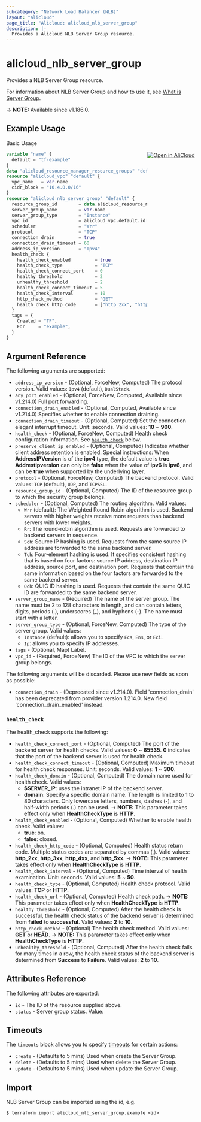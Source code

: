 ```yaml
---
subcategory: "Network Load Balancer (NLB)"
layout: "alicloud"
page_title: "Alicloud: alicloud_nlb_server_group"
description: |-
  Provides a Alicloud NLB Server Group resource.
---
```


# alicloud_nlb_server_group

Provides a NLB Server Group resource. 

For information about NLB Server Group and how to use it, see [What is Server Group](https://www.alibabacloud.com/help/en/server-load-balancer/latest/createservergroup-nlb).

-> **NOTE:** Available since v1.186.0.

## Example Usage
<div class="oics-button" style="float: right;margin: 0 0 -40px 0;">
  <a href="https://api.aliyun.com/api-tools/terraform?resource=alicloud_nlb_server_group&exampleId=208efd1e-a7d0-6cb4-1cb9-6ebebde32e91673e4e8b&activeTab=example&spm=docs.r.nlb_server_group.0.208efd1ea7" target="_blank">
    <img alt="Open in AliCloud" src="https://img.alicdn.com/imgextra/i1/O1CN01hjjqXv1uYUlY56FyX_!!6000000006049-55-tps-254-36.svg" style="max-height: 44px; margin: 32px auto; max-width: 100%;">
  </a>
</div>

Basic Usage

```terraform
variable "name" {
  default = "tf-example"
}
data "alicloud_resource_manager_resource_groups" "default" {}
resource "alicloud_vpc" "default" {
  vpc_name   = var.name
  cidr_block = "10.4.0.0/16"
}
resource "alicloud_nlb_server_group" "default" {
  resource_group_id        = data.alicloud_resource_manager_resource_groups.default.ids.0
  server_group_name        = var.name
  server_group_type        = "Instance"
  vpc_id                   = alicloud_vpc.default.id
  scheduler                = "Wrr"
  protocol                 = "TCP"
  connection_drain         = true
  connection_drain_timeout = 60
  address_ip_version       = "Ipv4"
  health_check {
    health_check_enabled         = true
    health_check_type            = "TCP"
    health_check_connect_port    = 0
    healthy_threshold            = 2
    unhealthy_threshold          = 2
    health_check_connect_timeout = 5
    health_check_interval        = 10
    http_check_method            = "GET"
    health_check_http_code       = ["http_2xx", "http_3xx", "http_4xx"]
  }
  tags = {
    Created = "TF",
    For     = "example",
  }
}
```

## Argument Reference

The following arguments are supported:
* `address_ip_version` - (Optional, ForceNew, Computed) The protocol version. Valid values: `Ipv4` (default), `DualStack`.
* `any_port_enabled` - (Optional, ForceNew, Computed, Available since v1.214.0) Full port forwarding.
* `connection_drain_enabled` - (Optional, Computed, Available since v1.214.0) Specifies whether to enable connection draining.
* `connection_drain_timeout` - (Optional, Computed) Set the connection elegant interrupt timeout. Unit: seconds. Valid values: **10** ~ **900**.
* `health_check` - (Optional, ForceNew, Computed) Health check configuration information. See [`health_check`](#health_check) below.
* `preserve_client_ip_enabled` - (Optional, Computed) Indicates whether client address retention is enabled. Special instructions: When **AddressIPVersion** is of the **ipv4** type, the default value is **true**. **Addrestipversion** can only be **false** when the value of **ipv6** is **ipv6**, and can be **true** when supported by the underlying layer.
* `protocol` - (Optional, ForceNew, Computed) The backend protocol. Valid values: `TCP` (default), `UDP`, and `TCPSSL`.
* `resource_group_id` - (Optional, Computed)  The ID of the resource group to which the security group belongs.
* `scheduler` - (Optional, Computed) The routing algorithm. Valid values:
  - `Wrr` (default): The Weighted Round Robin algorithm is used. Backend servers with higher weights receive more requests than backend servers with lower weights.
  - `Rr`: The round-robin algorithm is used. Requests are forwarded to backend servers in sequence.
  - `Sch`: Source IP hashing is used. Requests from the same source IP address are forwarded to the same backend server.
  - `Tch`: Four-element hashing is used. It specifies consistent hashing that is based on four factors: source IP address, destination IP address, source port, and destination port. Requests that contain the same information based on the four factors are forwarded to the same backend server.
  - `Qch`: QUIC ID hashing is used. Requests that contain the same QUIC ID are forwarded to the same backend server.
* `server_group_name` - (Required) The name of the server group. The name must be 2 to 128 characters in length, and can contain letters, digits, periods (.), underscores (_), and hyphens (-). The name must start with a letter.
* `server_group_type` - (Optional, ForceNew, Computed) The type of the server group. Valid values: 
  - `Instance` (default): allows you to specify `Ecs`, `Ens`, or `Eci`.
  - `Ip`: allows you to specify IP addresses.
* `tags` - (Optional, Map) Label.
* `vpc_id` - (Required, ForceNew) The ID of the VPC to which the server group belongs.

The following arguments will be discarded. Please use new fields as soon as possible:
* `connection_drain` - (Deprecated since v1.214.0). Field 'connection_drain' has been deprecated from provider version 1.214.0. New field 'connection_drain_enabled' instead.

### `health_check`

The health_check supports the following:
* `health_check_connect_port` - (Optional, Computed) The port of the backend server for health checks. Valid values: **0** ~ **65535**. **0** indicates that the port of the backend server is used for health check.
* `health_check_connect_timeout` - (Optional, Computed) Maximum timeout for health check responses. Unit: seconds. Valid values: **1** ~ **300**.
* `health_check_domain` - (Optional, Computed) The domain name used for health check. Valid values:
  - **$SERVER_IP**: uses the intranet IP of the backend server.
  - **domain**: Specify a specific domain name. The length is limited to 1 to 80 characters. Only lowercase letters, numbers, dashes (-), and half-width periods (.) can be used.
-> **NOTE:**  This parameter takes effect only when **HealthCheckType** is **HTTP**.
* `health_check_enabled` - (Optional, Computed) Whether to enable health check. Valid values:
  - **true**: on.
  - **false**: closed.
* `health_check_http_code` - (Optional, Computed) Health status return code. Multiple status codes are separated by commas (,). Valid values: **http\_2xx**, **http\_3xx**, **http\_4xx**, and **http\_5xx**.
-> **NOTE:**  This parameter takes effect only when **HealthCheckType** is **HTTP**.
* `health_check_interval` - (Optional, Computed) Time interval of health examination. Unit: seconds.  Valid values: **5** ~ **50**.
* `health_check_type` - (Optional, Computed) Health check protocol. Valid values: **TCP** or **HTTP**.
* `health_check_url` - (Optional, Computed) Health check path.
-> **NOTE:**  This parameter takes effect only when **HealthCheckType** is **HTTP**.
* `healthy_threshold` - (Optional, Computed) After the health check is successful, the health check status of the backend server is determined from **failed** to **successful**.  Valid values: **2** to **10**.
* `http_check_method` - (Optional) The health check method. Valid values: **GET** or **HEAD**.
-> **NOTE:**  This parameter takes effect only when **HealthCheckType** is **HTTP**.
* `unhealthy_threshold` - (Optional, Computed) After the health check fails for many times in a row, the health check status of the backend server is determined from **Success** to **Failure**. Valid values: **2** to **10**.

## Attributes Reference

The following attributes are exported:
* `id` - The ID of the resource supplied above.
* `status` - Server group status. Value:

## Timeouts

The `timeouts` block allows you to specify [timeouts](https://www.terraform.io/docs/configuration-0-11/resources.html#timeouts) for certain actions:
* `create` - (Defaults to 5 mins) Used when create the Server Group.
* `delete` - (Defaults to 5 mins) Used when delete the Server Group.
* `update` - (Defaults to 5 mins) Used when update the Server Group.

## Import

NLB Server Group can be imported using the id, e.g.

```shell
$ terraform import alicloud_nlb_server_group.example <id>
```